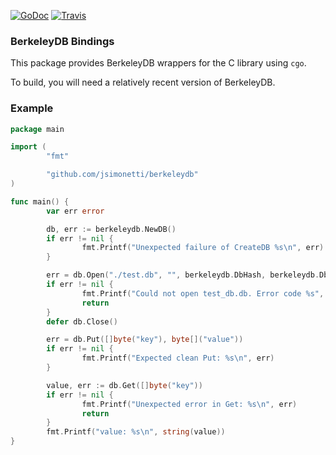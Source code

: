 [![GoDoc](https://godoc.org/github.com/bfix/berkeleydb?status.svg)](https://godoc.org/github.com/bfix/berkeleydb)
[![Travis](https://api.travis-ci.org/bfix/berkeleydb.svg?branch=master)](https://travis-ci.org/bfix/berkeleydb)


### BerkeleyDB Bindings

This package provides BerkeleyDB wrappers for the C library using `cgo`.

To build, you will need a relatively recent version of BerkeleyDB.



### Example
```go
package main

import (
        "fmt"

        "github.com/jsimonetti/berkeleydb"
)

func main() {
        var err error

        db, err := berkeleydb.NewDB()
        if err != nil {
                fmt.Printf("Unexpected failure of CreateDB %s\n", err)
        }

        err = db.Open("./test.db", "", berkeleydb.DbHash, berkeleydb.DbCreate)
        if err != nil {
                fmt.Printf("Could not open test_db.db. Error code %s", err)
                return
        }
        defer db.Close()

        err = db.Put([]byte("key"), byte[]("value"))
        if err != nil {
                fmt.Printf("Expected clean Put: %s\n", err)
        }

        value, err := db.Get([]byte("key"))
        if err != nil {
                fmt.Printf("Unexpected error in Get: %s\n", err)
                return
        }
        fmt.Printf("value: %s\n", string(value))
}
```
